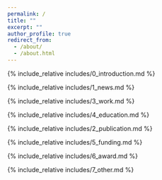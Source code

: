 ```yaml
---
permalink: /
title: ""
excerpt: ""
author_profile: true
redirect_from: 
  - /about/
  - /about.html
---
```


{% include_relative includes/0_introduction.md %}

{% include_relative includes/1_news.md %}

{% include_relative includes/3_work.md %}

{% include_relative includes/4_education.md %}

{% include_relative includes/2_publication.md %}

{% include_relative includes/5_funding.md %}

{% include_relative includes/6_award.md %}

{% include_relative includes/7_other.md %}